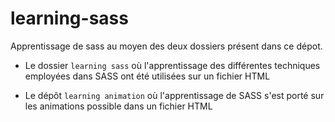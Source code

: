 # learning-sass
Apprentissage de sass au moyen des deux dossiers présent dans ce dépot. 

- Le dossier `learning sass` où l'apprentissage des différentes techniques employées dans SASS ont été utilisées sur un fichier HTML

- Le dépôt `learning animation` où l'apprentissage de SASS s'est porté sur les animations possible dans un fichier HTML
